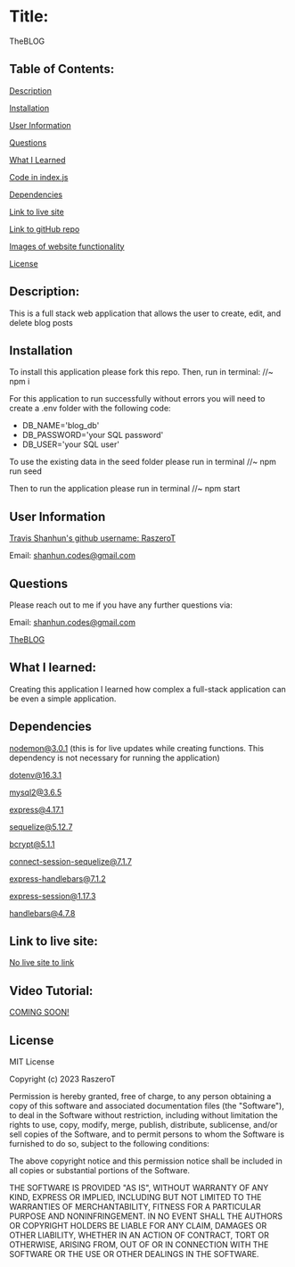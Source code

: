 # Title:

TheBLOG

## Table of Contents:

[Description](#description)

[Installation](#installation)

[User Information](#user-information)

[Questions](#questions)

[What I Learned](#what-i-learned)

[Code in index.js](#code-in-javascript)

[Dependencies](#dependencies)

[Link to live site](#link-to-live-site)

[Link to gitHub repo](#link-to-github-repository)

[Images of website functionality](#images-of-webpage-functionality)

[License](#license)


## Description:

This is a full stack web application that allows the user to create, edit, and delete blog posts

## Installation

To install this application please fork this repo. Then, run in terminal: 
//~ npm i

For this application to run successfully without errors you will need to create a .env folder with the following code:

* DB_NAME='blog_db'
* DB_PASSWORD='your SQL password'
* DB_USER='your SQL user'

To use the existing data in the seed folder please run in terminal //~ npm run seed

Then to run the application please run in terminal //~ npm start

## User Information

<a href='https://github.com/RaszeroT'> Travis Shanhun's github username: RaszeroT</a>

Email: shanhun.codes@gmail.com

## Questions

Please reach out to me if you have any further questions via:

Email: shanhun.codes@gmail.com

<a href='https://github.com/RaszeroT/The-Blog'>TheBLOG</a>

## What I learned:

Creating this application I learned how complex a full-stack application can be even a simple application.

## Dependencies 

nodemon@3.0.1 (this is for live updates while creating functions. This dependency is not necessary for running the application)

dotenv@16.3.1

mysql2@3.6.5

express@4.17.1

sequelize@5.12.7

bcrypt@5.1.1

connect-session-sequelize@7.1.7

express-handlebars@7.1.2

express-session@1.17.3

handlebars@4.7.8

## Link to live site:

<a href="N/A">No live site to link</a>

## Video Tutorial:

<a href=''>COMING SOON!</a>

## License

MIT License

Copyright (c) 2023 RaszeroT

Permission is hereby granted, free of charge, to any person obtaining a copy
of this software and associated documentation files (the "Software"), to deal
in the Software without restriction, including without limitation the rights
to use, copy, modify, merge, publish, distribute, sublicense, and/or sell
copies of the Software, and to permit persons to whom the Software is
furnished to do so, subject to the following conditions:

The above copyright notice and this permission notice shall be included in all
copies or substantial portions of the Software.

THE SOFTWARE IS PROVIDED "AS IS", WITHOUT WARRANTY OF ANY KIND, EXPRESS OR
IMPLIED, INCLUDING BUT NOT LIMITED TO THE WARRANTIES OF MERCHANTABILITY,
FITNESS FOR A PARTICULAR PURPOSE AND NONINFRINGEMENT. IN NO EVENT SHALL THE
AUTHORS OR COPYRIGHT HOLDERS BE LIABLE FOR ANY CLAIM, DAMAGES OR OTHER
LIABILITY, WHETHER IN AN ACTION OF CONTRACT, TORT OR OTHERWISE, ARISING FROM,
OUT OF OR IN CONNECTION WITH THE SOFTWARE OR THE USE OR OTHER DEALINGS IN THE
SOFTWARE.